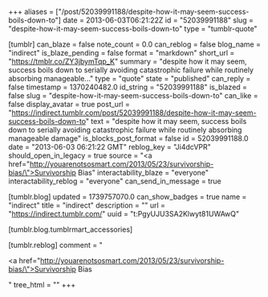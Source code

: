 +++
aliases = ["/post/52039991188/despite-how-it-may-seem-success-boils-down-to"]
date = 2013-06-03T06:21:22Z
id = "52039991188"
slug = "despite-how-it-may-seem-success-boils-down-to"
type = "tumblr-quote"

[tumblr]
can_blaze = false
note_count = 0.0
can_reblog = false
blog_name = "indirect"
is_blaze_pending = false
format = "markdown"
short_url = "https://tmblr.co/ZY3jbymTqp_K"
summary = "despite how it may seem, success boils down to serially avoiding catastrophic failure while routinely absorbing manageable..."
type = "quote"
state = "published"
can_reply = false
timestamp = 1370240482.0
id_string = "52039991188"
is_blazed = false
slug = "despite-how-it-may-seem-success-boils-down-to"
can_like = false
display_avatar = true
post_url = "https://indirect.tumblr.com/post/52039991188/despite-how-it-may-seem-success-boils-down-to"
text = "despite how it may seem, success boils down to serially avoiding catastrophic failure while routinely absorbing manageable damage"
is_blocks_post_format = false
id = 52039991188.0
date = "2013-06-03 06:21:22 GMT"
reblog_key = "Ji4dcVPR"
should_open_in_legacy = true
source = "<a href=\"http://youarenotsosmart.com/2013/05/23/survivorship-bias/\">Survivorship Bias</a>"
interactability_blaze = "everyone"
interactability_reblog = "everyone"
can_send_in_message = true

[tumblr.blog]
updated = 1739757070.0
can_show_badges = true
name = "indirect"
title = "indirect"
description = ""
url = "https://indirect.tumblr.com/"
uuid = "t:PgyUJU3SA2Klwyt81UWAwQ"

[tumblr.blog.tumblrmart_accessories]

[tumblr.reblog]
comment = "<p><a href=\"http://youarenotsosmart.com/2013/05/23/survivorship-bias/\">Survivorship Bias</a></p>"
tree_html = ""
+++
